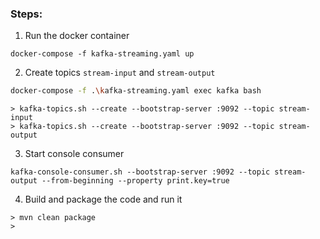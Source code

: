 ### Steps:
1. Run the docker container
```
docker-compose -f kafka-streaming.yaml up
```

2. Create topics `stream-input` and `stream-output`
```bash
docker-compose -f .\kafka-streaming.yaml exec kafka bash
```

```
> kafka-topics.sh --create --bootstrap-server :9092 --topic stream-input
> kafka-topics.sh --create --bootstrap-server :9092 --topic stream-output
```


3. Start console consumer
```
kafka-console-consumer.sh --bootstrap-server :9092 --topic stream-output --from-beginning --property print.key=true
```

4. Build and package the code and run it
```
> mvn clean package
> 
```